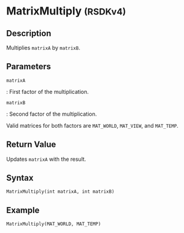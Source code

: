# MatrixMultiply <small>(RSDKv4)</small>

## Description
Multiplies `matrixA` by `matrixB`.

## Parameters
`matrixA`

:   First factor of the multiplication.

`matrixB`

:   Second factor of the multiplication.

Valid matrices for both factors are `MAT_WORLD`, `MAT_VIEW`, and `MAT_TEMP`.

## Return Value
Updates `matrixA` with the result.

## Syntax
```
MatrixMultiply(int matrixA, int matrixB)
```

## Example
```
MatrixMultiply(MAT_WORLD, MAT_TEMP)
```